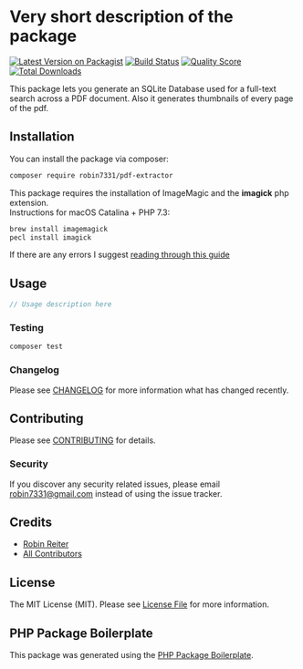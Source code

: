 # Very short description of the package

[![Latest Version on Packagist](https://img.shields.io/packagist/v/robin7331/pdf-extractor.svg?style=flat-square)](https://packagist.org/packages/robin7331/pdf-extractor)
[![Build Status](https://img.shields.io/travis/robin7331/pdf-extractor/master.svg?style=flat-square)](https://travis-ci.org/robin7331/pdf-extractor)
[![Quality Score](https://img.shields.io/scrutinizer/g/robin7331/pdf-extractor.svg?style=flat-square)](https://scrutinizer-ci.com/g/robin7331/pdf-extractor)
[![Total Downloads](https://img.shields.io/packagist/dt/robin7331/pdf-extractor.svg?style=flat-square)](https://packagist.org/packages/robin7331/pdf-extractor)

This package lets you generate an SQLite Database used for a full-text search across a PDF document.
Also it generates thumbnails of every page of the pdf.

## Installation

You can install the package via composer:

```bash
composer require robin7331/pdf-extractor
```
This package requires the installation of ImageMagic and the **imagick** php extension.   
Instructions for macOS Catalina + PHP 7.3:   

```bash
brew install imagemagick 
pecl install imagick
```

If there are any errors I suggest [reading through this guide](https://medium.com/@girishkr/install-imagick-on-macos-catalina-php-7-3-64b4e8542ba2)
## Usage

``` php
// Usage description here
```

### Testing

``` bash
composer test
```

### Changelog

Please see [CHANGELOG](CHANGELOG.md) for more information what has changed recently.

## Contributing

Please see [CONTRIBUTING](CONTRIBUTING.md) for details.

### Security

If you discover any security related issues, please email robin7331@gmail.com instead of using the issue tracker.

## Credits

- [Robin Reiter](https://github.com/robin7331)
- [All Contributors](../../contributors)

## License

The MIT License (MIT). Please see [License File](LICENSE.md) for more information.

## PHP Package Boilerplate

This package was generated using the [PHP Package Boilerplate](https://laravelpackageboilerplate.com).
